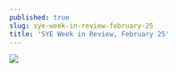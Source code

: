 ```yaml
---
published: true
slug: sye-week-in-review-february-25
title: 'SYE Week in Review, February 25'
---
```

![]({{site.baseurl}}/media/prose-images/SYE%20weekly%20review%20Feb%2022.jpg)

